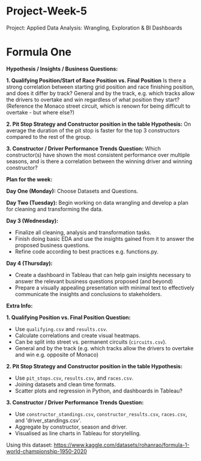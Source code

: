 # Project-Week-5
Project: Applied Data Analysis: Wrangling, Exploration &amp; BI Dashboards

# Formula One
**Hypothesis / Insights / Business Questions:**


**1. Qualifying Position/Start of Race Position vs. Final Position**
Is there a strong correlation between starting grid position and race finishing position, and does it differ by track?
General and by the track, e.g. which tracks allow the drivers to overtake and win regardless of what position they start? (Reference the Monaco street circuit, which is renown for being difficult to overtake - but where else?)

**2. Pit Stop Strategy and Constructor position in the table Hypothesis:**
On average the duration of the pit stop is faster for the top 3 constructors compared to the rest of the group.

**3. Constructor / Driver Performance Trends Question:**
Which constructor(s) have shown the most consistent performance over multiple seasons, and is there a correlation between the winning driver and winning constructor?

**Plan for the week:**

**Day One (Monday):** 
Choose Datasets and Questions.
  
**Day Two (Tuesday):** 
Begin working on data wrangling and develop a plan for cleaning and transforming the data.

**Day 3 (Wednesday):** 
- Finalize all cleaning, analysis and transformation tasks.
- Finish doing basic EDA and use the insights gained from it to answer the proposed business questions.
- Refine code according to best practices e.g. functions.py.

**Day 4 (Thursday):**
- Create a dashboard in Tableau that can help gain insights necessary to answer the relevant business questions proposed (and beyond)
- Prepare a visually appealing presentation with minimal text to effectively communicate the insights and conclusions to stakeholders.

**Extra Info:**

**1. Qualifying Position vs. Final Position Question:**
- Use `qualifying.csv` and `results.csv`.
- Calculate correlations and create visual heatmaps.
- Can be split into street vs. permanent circuits (`circuits.csv`).
- General and by the track (e.g. which tracks allow the drivers to overtake and win e.g. opposite of Monaco)
 
**2. Pit Stop Strategy and Constructor position in the table Hypothesis:**
- Use `pit_stops.csv`, `results.csv`, and `races.csv`.
- Joining datasets and clean time formats.
- Scatter plots and regression in Python, and dashboards in Tableau?

**3. Constructor / Driver Performance Trends Question:**
- Use `constructor_standings.csv`, `constructor_results.csv`, `races.csv`, and 'driver_standings.csv'.
- Aggregate by constructor, season and driver.
- Visualised as line charts in Tableau for storytelling.

Using this dataset: https://www.kaggle.com/datasets/rohanrao/formula-1-world-championship-1950-2020 
